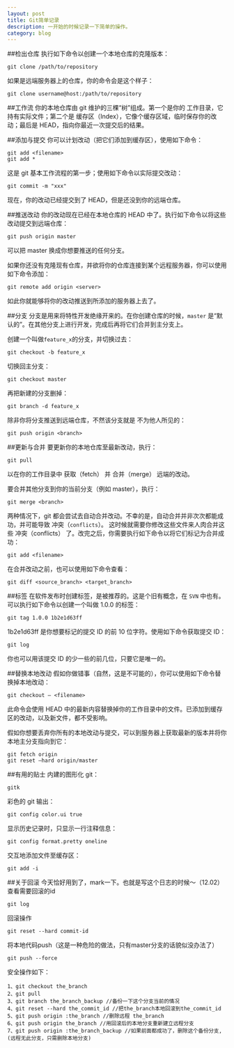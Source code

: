 ```yaml
---
layout: post
title: Git简单记录
description: 一开始的时候记录一下简单的操作。
category: blog
---
```

##检出仓库
执行如下命令以创建一个本地仓库的克隆版本：
	
	git clone /path/to/repository 
如果是远端服务器上的仓库，你的命令会是这个样子：
	
	git clone username@host:/path/to/repository
 
##工作流
你的本地仓库由 git 维护的三棵“树”组成。第一个是你的 工作目录，它持有实际文件；第二个是 缓存区（Index），它像个缓存区域，临时保存你的改动；最后是 HEAD，指向你最近一次提交后的结果。
 
 
##添加与提交
你可以计划改动（把它们添加到缓存区），使用如下命令：
	
	git add <filename>
	git add *
	
这是 git 基本工作流程的第一步；使用如下命令以实际提交改动：

	git commit -m "xxx"
	
现在，你的改动已经提交到了 HEAD，但是还没到你的远端仓库。
 
##推送改动
你的改动现在已经在本地仓库的 HEAD 中了。执行如下命令以将这些改动提交到远端仓库：
	
	git push origin master
可以把 master 换成你想要推送的任何分支。 
 
如果你还没有克隆现有仓库，并欲将你的仓库连接到某个远程服务器，你可以使用如下命令添加：
	
	git remote add origin <server>
如此你就能够将你的改动推送到所添加的服务器上去了。
 
##分支
分支是用来将特性开发绝缘开来的。在你创建仓库的时候，`master` 是“默认的”。在其他分支上进行开发，完成后再将它们合并到主分支上。
 
 
创建一个叫做`feature_x`的分支，并切换过去：
	
	git checkout -b feature_x
切换回主分支：
	
	git checkout master
再把新建的分支删掉：
	
	git branch -d feature_x
除非你将分支推送到远端仓库，不然该分支就是 不为他人所见的：
	
	git push origin <branch>
 
##更新与合并
要更新你的本地仓库至最新改动，执行：
	
	git pull
以在你的工作目录中 获取（fetch） 并 合并（merge） 远端的改动。

要合并其他分支到你的当前分支（例如 master），执行：
	
	git merge <branch>
两种情况下，git 都会尝试去自动合并改动。不幸的是，自动合并并非次次都能成功，并可能导致 冲突（`conflicts`）。 这时候就需要你修改这些文件来人肉合并这些 冲突（conflicts） 了。改完之后，你需要执行如下命令以将它们标记为合并成功：
	
	git add <filename>
在合并改动之前，也可以使用如下命令查看：
	
	git diff <source_branch> <target_branch>
 
##标签
在软件发布时创建标签，是被推荐的。这是个旧有概念，在 `SVN` 中也有。可以执行如下命令以创建一个叫做 1.0.0 的标签：
	
	git tag 1.0.0 1b2e1d63ff
1b2e1d63ff 是你想要标记的提交 ID 的前 10 位字符。使用如下命令获取提交 ID：
	
	git log
你也可以用该提交 ID 的少一些的前几位，只要它是唯一的。
 
##替换本地改动
假如你做错事（自然，这是不可能的），你可以使用如下命令替换掉本地改动：
	
	git checkout — <filename>
此命令会使用 HEAD 中的最新内容替换掉你的工作目录中的文件。已添加到缓存区的改动，以及新文件，都不受影响。
 
假如你想要丢弃你所有的本地改动与提交，可以到服务器上获取最新的版本并将你本地主分支指向到它：
	
	git fetch origin
	git reset –hard origin/master
 
##有用的贴士
内建的图形化 git：
	
	gitk
彩色的 git 输出：
	
	git config color.ui true
显示历史记录时，只显示一行注释信息：
	
	git config format.pretty oneline
交互地添加文件至缓存区：
	
	git add -i
	
##关于回滚
今天恰好用到了，mark一下。也就是写这个日志的时候～（12.02）
查看需要回滚的id

    git log

回滚操作

    git reset --hard commit-id
    
将本地代码push（这是一种危险的做法，只有master分支的话貌似没办法了）

    git push --force
    
安全操作如下：

    1、git checkout the_branch
    2、git pull
    3、git branch the_branch_backup //备份一下这个分支当前的情况
    4、git reset --hard the_commit_id //把the_branch本地回滚到the_commit_id
    5、git push origin :the_branch //删除远程 the_branch
    6、git push origin the_branch //用回滚后的本地分支重新建立远程分支
    7、git push origin :the_branch_backup //如果前面都成功了，删除这个备份分支,(远程无此分支，只需删除本地分支)